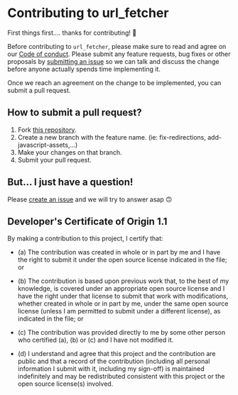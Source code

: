 # Contributing to url_fetcher

First things first.... thanks for contributing! 🥳

Before contributing to `url_fetcher`, please make sure to read and agree on our [Code of conduct](https://github.com/gorkaio/url_fetcher/blob/master/CODE_OF_CONDUCT.md). Please submit any feature requests, bug fixes or other proposals by [submitting an issue](https://github.com/gorkaio/url_fetcher/issues/new) so we can talk and discuss the change before anyone actually spends time implementing it.

Once we reach an agreement on the change to be implemented, you can submit a pull request.

## How to submit a pull request?

1. Fork [this repository](https://github.com/gorkaio/url_fetcher/fork).
2. Create a new branch with the feature name. (ie: fix-redirections, add-javascript-assets,...)
3. Make your changes on that branch.
6. Submit your pull request.

## But... I just have a question!

Please [create an issue](https://github.com/gorkaio/url_fetcher/issues/new) and we will try to answer asap 🙃

## Developer's Certificate of Origin 1.1

By making a contribution to this project, I certify that:

* (a) The contribution was created in whole or in part by me and I
  have the right to submit it under the open source license
  indicated in the file; or

* (b) The contribution is based upon previous work that, to the best
  of my knowledge, is covered under an appropriate open source
  license and I have the right under that license to submit that
  work with modifications, whether created in whole or in part
  by me, under the same open source license (unless I am
  permitted to submit under a different license), as indicated
  in the file; or

* (c) The contribution was provided directly to me by some other
  person who certified (a), (b) or (c) and I have not modified
  it.

* (d) I understand and agree that this project and the contribution
  are public and that a record of the contribution (including all
  personal information I submit with it, including my sign-off) is
  maintained indefinitely and may be redistributed consistent with
  this project or the open source license(s) involved.
